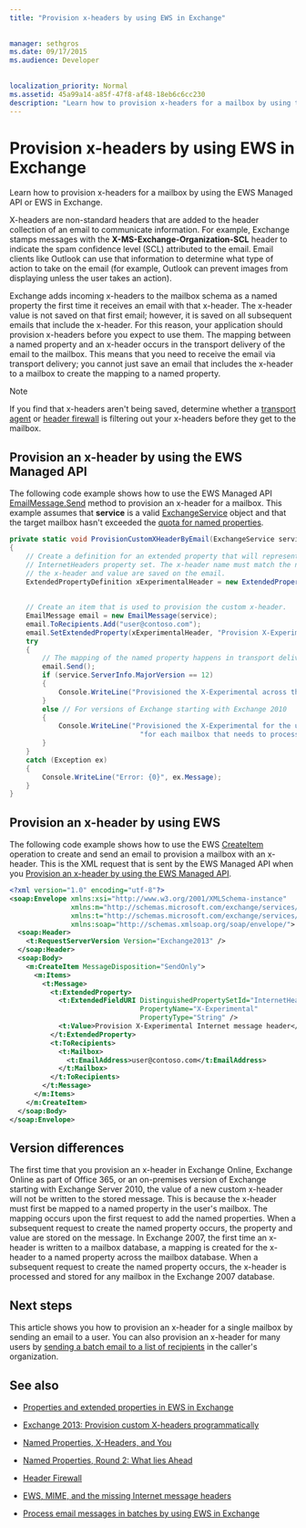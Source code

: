 ```yaml
---
title: "Provision x-headers by using EWS in Exchange"
 
 
manager: sethgros
ms.date: 09/17/2015
ms.audience: Developer
 
 
localization_priority: Normal
ms.assetid: 45a99a14-a85f-47f8-af48-18eb6c6cc230
description: "Learn how to provision x-headers for a mailbox by using the EWS Managed API or EWS in Exchange."
---
```


# Provision x-headers by using EWS in Exchange

Learn how to provision x-headers for a mailbox by using the EWS Managed API or EWS in Exchange.
  
X-headers are non-standard headers that are added to the header collection of an email to communicate information. For example, Exchange stamps messages with the **X-MS-Exchange-Organization-SCL** header to indicate the spam confidence level (SCL) attributed to the email. Email clients like Outlook can use that information to determine what type of action to take on the email (for example, Outlook can prevent images from displaying unless the user takes an action). 
  
Exchange adds incoming x-headers to the mailbox schema as a named property the first time it receives an email with that x-header. The x-header value is not saved on that first email; however, it is saved on all subsequent emails that include the x-header. For this reason, your application should provision x-headers before you expect to use them. The mapping between a named property and an x-header occurs in the transport delivery of the email to the mailbox. This means that you need to receive the email via transport delivery; you cannot just save an email that includes the x-header to a mailbox to create the mapping to a named property.
  
> [!NOTE]
> If you find that x-headers aren't being saved, determine whether a [transport agent](http://code.msdn.microsoft.com/Exchange-2013-Build-an-32f62f5a) or [header firewall](http://technet.microsoft.com/en-us/library/bb232136%28v=exchg.150%29.aspx) is filtering out your x-headers before they get to the mailbox. 
  
## Provision an x-header by using the EWS Managed API
<a name="bk_example1"> </a>

The following code example shows how to use the EWS Managed API [EmailMessage.Send](http://msdn.microsoft.com/en-us/library/office/microsoft.exchange.webservices.data.emailmessage.send%28v=exchg.80%29.aspx) method to provision an x-header for a mailbox. This example assumes that **service** is a valid [ExchangeService](http://msdn.microsoft.com/en-us/library/microsoft.exchange.webservices.data.exchangeservice%28v=exchg.80%29.aspx) object and that the target mailbox hasn't exceeded the [quota for named properties](http://technet.microsoft.com/en-us/library/bb851492%28v=EXCHG.80%29.aspx).
  
```cs
private static void ProvisionCustomXHeaderByEmail(ExchangeService service)
{
    // Create a definition for an extended property that will represent a custom x-header. X-headers must be created in the
    // InternetHeaders property set. The x-header name must match the name of the x-header sent in the subsequent emails so
    // the x-header and value are saved on the email.
    ExtendedPropertyDefinition xExperimentalHeader = new ExtendedPropertyDefinition(DefaultExtendedPropertySet.InternetHeaders,
                                                                                            "X-Experimental",
                                                                                            MapiPropertyType.String);
    // Create an item that is used to provision the custom x-header.
    EmailMessage email = new EmailMessage(service);
    email.ToRecipients.Add("user@contoso.com");
    email.SetExtendedProperty(xExperimentalHeader, "Provision X-Experimental Internet message header");
    try
    {
        // The mapping of the named property happens in transport delivery.
        email.Send();
        if (service.ServerInfo.MajorVersion == 12)
        {
            Console.WriteLine("Provisioned the X-Experimental across the mailbox database that hosts the user's mailbox.");
        }
        else // For versions of Exchange starting with Exchange 2010
        {
            Console.WriteLine("Provisioned the X-Experimental for the user's mailbox. You will need to run this " +
                                "for each mailbox that needs to process this x-header.");
        }
    }
    catch (Exception ex)
    {
        Console.WriteLine("Error: {0}", ex.Message);
    }
}
```

## Provision an x-header by using EWS
<a name="bk_example1"> </a>

The following code example shows how to use the EWS [CreateItem](http://msdn.microsoft.com/library/78a52120-f1d0-4ed7-8748-436e554f75b6%28Office.15%29.aspx) operation to create and send an email to provision a mailbox with an x-header. This is the XML request that is sent by the EWS Managed API when you [Provision an x-header by using the EWS Managed API](#bk_example1).
  
```XML
<?xml version="1.0" encoding="utf-8"?>
<soap:Envelope xmlns:xsi="http://www.w3.org/2001/XMLSchema-instance"
               xmlns:m="http://schemas.microsoft.com/exchange/services/2006/messages"
               xmlns:t="http://schemas.microsoft.com/exchange/services/2006/types"
               xmlns:soap="http://schemas.xmlsoap.org/soap/envelope/">
  <soap:Header>
    <t:RequestServerVersion Version="Exchange2013" />
  </soap:Header>
  <soap:Body>
    <m:CreateItem MessageDisposition="SendOnly">
      <m:Items>
        <t:Message>
          <t:ExtendedProperty>
            <t:ExtendedFieldURI DistinguishedPropertySetId="InternetHeaders"
                                PropertyName="X-Experimental"
                                PropertyType="String" />
            <t:Value>Provision X-Experimental Internet message header</t:Value>
          </t:ExtendedProperty>
          <t:ToRecipients>
            <t:Mailbox>
              <t:EmailAddress>user@contoso.com</t:EmailAddress>
            </t:Mailbox>
          </t:ToRecipients>
        </t:Message>
      </m:Items>
    </m:CreateItem>
  </soap:Body>
</soap:Envelope>

```

## Version differences
<a name="bk_example1"> </a>

The first time that you provision an x-header in Exchange Online, Exchange Online as part of Office 365, or an on-premises version of Exchange starting with Exchange Server 2010, the value of a new custom x-header will not be written to the stored message. This is because the x-header must first be mapped to a named property in the user's mailbox. The mapping occurs upon the first request to add the named properties. When a subsequent request to create the named property occurs, the property and value are stored on the message. In Exchange 2007, the first time an x-header is written to a mailbox database, a mapping is created for the x-header to a named property across the mailbox database. When a subsequent request to create the named property occurs, the x-header is processed and stored for any mailbox in the Exchange 2007 database.
  
## Next steps
<a name="bk_example1"> </a>

This article shows you how to provision an x-header for a single mailbox by sending an email to a user. You can also provision an x-header for many users by [sending a batch email to a list of recipients](how-to-process-email-messages-in-batches-by-using-ews-in-exchange.md) in the caller's organization. 
  
## See also


- [Properties and extended properties in EWS in Exchange](properties-and-extended-properties-in-ews-in-exchange.md)
    
- [Exchange 2013: Provision custom X-headers programmatically](http://code.msdn.microsoft.com/exchange/Exchange-2013-Provision-d4ef5719)
    
- [Named Properties, X-Headers, and You](http://blogs.technet.com/b/exchange/archive/2009/04/06/3407221.aspx)
    
- [Named Properties, Round 2: What lies Ahead](http://blogs.technet.com/b/exchange/archive/2009/06/12/3407672.aspx)
    
- [Header Firewall](http://technet.microsoft.com/en-us/library/bb232136%28v=exchg.150%29.aspx)
    
- [EWS, MIME, and the missing Internet message headers](http://msdn.microsoft.com/library/office/hh545614%28v=exchg.140%29.aspx)
    
- [Process email messages in batches by using EWS in Exchange](how-to-process-email-messages-in-batches-by-using-ews-in-exchange.md)
    

